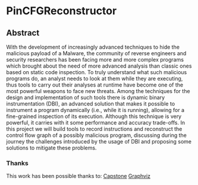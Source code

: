 # PinCFGReconstructor

## Abstract
With the development of increasingly advanced techniques to hide the malicious 
payload of a Malware, the community of reverse engineers and security researchers
has been facing more and more complex programs which brought about the need of
more advanced analysis than classic ones based on static code inspection. To truly
understand what such malicious programs do, an analyst needs to look at them
while they are executing, thus tools to carry out their analyses at runtime have
become one of the most powerful weapons to face new threats.
Among the techniques for the design and implementation of such tools there is
dynamic binary instrumentation (DBI), an advanced solution that makes it possible
to instrument a program dynamically (i.e., while it is running), allowing for a
fine-grained inspection of its execution. Although this technique is very powerful,
it carries with it some performance and accuracy trade-offs. In this project we will
build tools to record instructions and reconstruct the control flow graph of a possibly
malicious program, discussing during the journey the challenges introduced by the
usage of DBI and proposing some solutions to mitigate these problems.

### Thanks
This work has been possible thanks to:
[Capstone](https://github.com/aquynh/capstone)
[Graphviz](https://gitlab.com/graphviz/graphviz)
